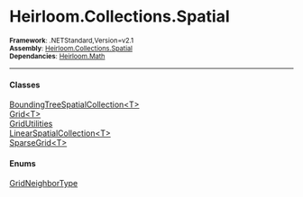 # Heirloom.Collections.Spatial

<small>**Framework**: .NETStandard,Version=v2.1</small>  
<small>**Assembly**: [Heirloom.Collections.Spatial](../Heirloom.Collections.Spatial/Heirloom.Collections.Spatial.md)</small>  
<small>**Dependancies**: [Heirloom.Math](../Heirloom.Math/Heirloom.Math.md)</small>  

--------------------------------------------------------------------------------

#### Classes
[BoundingTreeSpatialCollection\<T>](Heirloom.Collections.Spatial.BoundingTreeSpatialCollection[T].md)  
[Grid\<T>](Heirloom.Collections.Spatial.Grid[T].md)  
[GridUtilities](Heirloom.Collections.Spatial.GridUtilities.md)  
[LinearSpatialCollection\<T>](Heirloom.Collections.Spatial.LinearSpatialCollection[T].md)  
[SparseGrid\<T>](Heirloom.Collections.Spatial.SparseGrid[T].md)  

#### Enums
[GridNeighborType](Heirloom.Collections.Spatial.GridNeighborType.md)  

